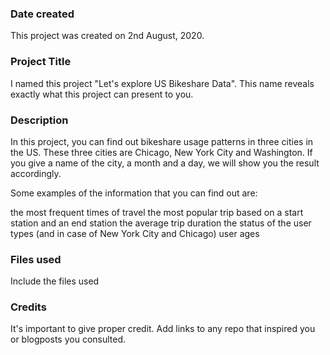 ### Date created
This project was created on 2nd August, 2020.

### Project Title
I named this project "Let's explore US Bikeshare Data".
This name reveals exactly what this project can present to you.

### Description
In this project, you can find out bikeshare usage patterns in three cities in the US.
These three cities are Chicago, New York City  and Washington.
If you give a name of the city, a month and a day, we will show you the result accordingly.

Some examples of the information that you can find out are:

the most frequent times of travel
the most popular trip based on a start station and an end station
the average trip duration
the status of the user types (and in case of New York City and Chicago) user ages  

### Files used
Include the files used

### Credits
It's important to give proper credit. Add links to any repo that inspired you or blogposts you consulted.
